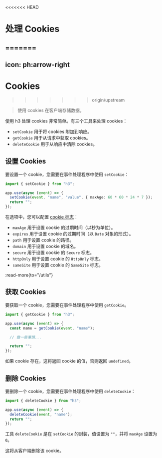 <<<<<<< HEAD
# 处理 Cookies
=======
---
icon: ph:arrow-right
---

# Cookies
>>>>>>> origin/upstream

> 使用 cookies 在客户端存储数据。

使用 h3 处理 cookies 非常简单。有三个工具来处理 cookies：

- `setCookie` 用于将 cookies 附加到响应。
- `getCookie` 用于从请求中获取 cookies。
- `deleteCookie` 用于从响应中清除 cookies。

## 设置 Cookies

要设置一个 cookie，您需要在事件处理程序中使用 `setCookie`：

```ts
import { setCookie } from "h3";

app.use(async (event) => {
  setCookie(event, "name", "value", { maxAge: 60 * 60 * 24 * 7 });
  return "";
});
```

在选项中，您可以配置 [cookie 标志](https://developer.mozilla.org/en-US/docs/Web/HTTP/Headers/Set-Cookie)：

- `maxAge` 用于设置 cookie 的过期时间（以秒为单位）。
- `expires` 用于设置 cookie 的过期时间（以 `Date` 对象的形式）。
- `path` 用于设置 cookie 的路径。
- `domain` 用于设置 cookie 的域名。
- `secure` 用于设置 cookie 的 `Secure` 标志。
- `httpOnly` 用于设置 cookie 的 `HttpOnly` 标志。
- `sameSite` 用于设置 cookie 的 `SameSite` 标志。

:read-more{to="/utils"}

## 获取 Cookies

要获取一个 cookie，您需要在事件处理程序中使用 `getCookie`。

```ts
import { getCookie } from "h3";

app.use(async (event) => {
  const name = getCookie(event, "name");

  // 做一些事情...

  return "";
});
```

如果 cookie 存在，这将返回 cookie 的值，否则返回 `undefined`。

## 删除 Cookies

要删除一个 cookie，您需要在事件处理程序中使用 `deleteCookie`：

```ts
import { deleteCookie } from "h3";

app.use(async (event) => {
  deleteCookie(event, "name");
  return "";
});
```

工具 `deleteCookie` 是在 `setCookie` 的封装，值设置为 `""`，并将 `maxAge` 设置为 `0`。

这将从客户端删除该 cookie。

